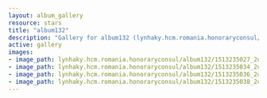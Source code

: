 ```yaml
---
layout: album_gallery
resource: stars
title: "album132"
description: "Gallery for album132 (lynhaky.hcm.romania.honoraryconsul/album132)"
active: gallery
images:
- image_path: lynhaky.hcm.romania.honoraryconsul/album132/1513235027_2q7a1553b.jpg
- image_path: lynhaky.hcm.romania.honoraryconsul/album132/1513235034_2q7a1654b.jpg
- image_path: lynhaky.hcm.romania.honoraryconsul/album132/1513235036_2q7a1664b.jpg
- image_path: lynhaky.hcm.romania.honoraryconsul/album132/1513235038_2q7a1680b.jpg
---
```

